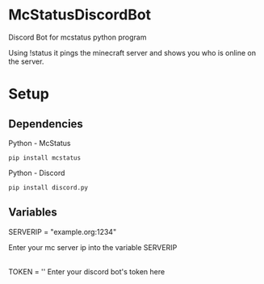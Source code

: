 # McStatusDiscordBot
Discord Bot for mcstatus python program

Using !status it pings the minecraft server and shows you who is online on the server.


# Setup

## Dependencies

Python - McStatus

```
pip install mcstatus
```
Python - Discord

```
pip install discord.py
```

## Variables

SERVERIP = "example.org:1234"<br />

Enter your mc server ip into the variable SERVERIP <br />
<br />

TOKEN = ''
Enter your discord bot's token here

